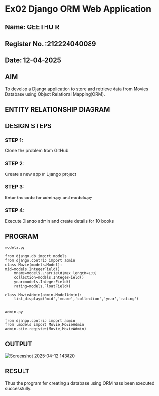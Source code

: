 # Ex02 Django ORM Web Application
## Name: GEETHU R
## Register No. :212224040089
## Date: 12-04-2025

## AIM
To develop a Django application to store and retrieve data from Movies Database using Object Relational Mapping(ORM).

## ENTITY RELATIONSHIP DIAGRAM



## DESIGN STEPS

### STEP 1:
Clone the problem from GitHub

### STEP 2:
Create a new app in Django project

### STEP 3:
Enter the code for admin.py and models.py

### STEP 4:
Execute Django admin and create details for 10 books

## PROGRAM
~~~
models.py

from django.db import models
from django.contrib import admin
class Movie(models.Model):
mid=models.IntegerField()
    mname=models.CharField(max_length=100)
    collection=models.IntegerField()
    year=models.IntegerField()
    rating=models.FloatField()

class MovieAdmin(admin.ModelAdmin):
    list_display=('mid','mname','collection','year','rating')


admin.py

from django.contrib import admin
from .models import Movie,MovieAdmin
admin.site.register(Movie,MovieAdmin)
~~~
## OUTPUT


![Screenshot 2025-04-12 143820](https://github.com/user-attachments/assets/3c627347-6b64-4bd8-bc06-f32b849e17e0)


## RESULT
Thus the program for creating a database using ORM hass been executed successfully.

